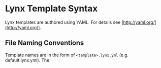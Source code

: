 # Lynx Template Syntax

Lynx templates are authored using YAML. For details see [http://yaml.org/](http://yaml.org/).

## File Naming Conventions
Template names are in the form of `<template>.lynx.yml` (e.g. default.lynx.yml). The <template> value must not contain a dot/period character (`.`).

Templates are combined with data files to create variants of a resource. A single combination of a template and a data files results in a named variant.

### Data Files
Data files that are bound to templates are discovered in two ways. As sibling files to the template file or as a sibling folder to the template file.

#### Sibling Data Files
Sibling data file names are in the form of `<template>.<variant>.data.(yml|json,js)` (e.g. default.invalid.data.yml)

#### Sibling Data Folders
Sibling data folder names are in the form of `<template>.data` (e.g. default.data). Each file within the folder is a data file used to create a variant. The names are in the form of `<variant>.(yml|json|js)` (e.g. invalid.yml).

## Static Content
Static content is embedded in the template and does not change.

Static content scenarios
- [Text Value](#static-text-value)
- [Object Value](#static-object-value)
- [Array Value](#static-array-value)

### <a name="static-text-value"></a>Text Value
Simple text value example
```yaml
title: Fletch
```

Text values with special characters need to be quoted.
```yaml
message: "{{braces need quotes}}"
```

### <a name="static-object-value"></a>Object Value
Simple object value example
```yaml
golfer:
  name: Ty
  handicap: 0
caddy:
  name: Danny
```

### <a name="static-array-value"></a>Array Value
Array example with text values
```yaml
movies:
  - Fletch
  - Christmas Vacation
```

Array example with object values
```yaml
movies:
  - title: Fletch
    yearReleased: 1985
  - title: Christmas Vacation
    yearReleased: 1989
```

## Dynamic Content
Dynamic content changes based on the state of the application and therefore, must be provided by the server. Dynamic content is bound to the templates at runtime.

Dynamic content values
- [Text Value](#dynamic-text-value)
- [Object Value](#dynamic-object-value)
- [Array Value](#dynamic-array-value)
- [Dynamic with Partial](#dynamic-with-partial)

### <a name="dynamic-text-value"></a>Dynamic Text
#### Simple data binding example.
The key in the template is the same as the key in the data that is being bound.

Template:
```yaml
name<:
```

Data:
```yaml
name: Chevy Chase
```

Result:
```yaml
name: "Chevy Chase"
```

#### Key in template different than key in data
The key in the template is `name` and the key in the data is `username`.

Template:
```yaml
name<username:
```

Data:
```yaml
username: Chevy Chase
```

Result:
```yaml
name: "Chevy Chase"
```

#### Mixing static and dynamic
Template:
```yaml
name: "{{firstName}} {{lastName}} is a great actor"
```

Data:
```yaml
firstName: Chevy
lastName: Chase
```

Result:
```yaml
name: "Chevy Chase is a great actor"
```

#### Binding literals
The `<` binding token encloses the bound value in quotes. The `=` binding token binds the value as a literal (not quoted).

Template:
```yaml
height=:
quoted<height:
```

Data:
```yaml
height: 42
```

Result:
```yaml
height: 42
quoted: "42"
```

#### Default values
Default values can be provided in the template. If the data being bound doesn't contain a value to bind, then the default value is used. If no default is specified, it is assumed to be the literal null.

Template:
```yaml
firstName<: Chevy
middleName<:
lastName<: Silverado
```

Data:
```yaml
lastName: Chase
```

Result:
```yaml
firstName: Chevy
middleName: null
lastName: Chase
```

### <a name="dynamic-object-value"></a>Dynamic Object

#### Changing binding context
When binding to an object in data, you can change the binding context to the object being bound.

Template:
```yaml
"user#":
  firstName<: Chevy
  middleName<:
  lastName<: Silverado
```

Data:
```yaml
user:
  lastName: Chase
```

Result:
```yaml
user:
  firstName: Chevy
  middleName: null
  lastName: Chase
```

#### Output different values based on presence or absence of data
The `#` binding token indicates a section that is to bound when a value exists. The `^` binding token is the inverse of `#`. Therefore it is used to indicate a section that is to be bound when a value does not exist.

Template:
```yaml
"user#":
  firstName<: Chevy
  middleName<:
  lastName<: Silverado
user^:
  message: User does not exist
```

Data:
```yaml
null
```

Result:
```yaml
user:
  message: User does not exist
```

### <a name="dynamic-array-value"></a>Dynamic Array

#### Simple array binding
The `@` binding token is used to iterate over the values in a list.

Template:
```yaml
users@:
  - name<:
    age<:
```

Data:
```yaml
users:
  - name: User 1
    age: 25
  - name: User 2
    age: 30
```

Result:
```yaml
users:
  - name: "User 1"
    age: "25"
  - name: "User 2"
    age: "30"
```

### <a name="dynamic-with-partial"></a>Dynamic Content with Partial
In order to reference a partial for a value that is dynamic, you simply add the partial reference at the end of the key.

Template with dynamic object value that references a partial:
```yaml
"user#>group":
user^>group:
"foo#user>group":
for^user>group:
```

Data:
```yaml
user: null
```

Template with dynamic array value that references a partial:
```yaml
users@>list:
foo@users>list:
```

Data:
```yaml
users:
  - User One
  - User Two
```

## Scratch Area for Lynx YAML Template Rules
- Names should be resolved recursively. Will need rules for this.
- If engine does not support recursive resolution than data needs to be structured so the name evaluates in the current context

### Object template conditionals `#`
- Allowed values are true, false, null, undefined, string, or an object
- True and object result is rendering of template
- All other values are interpreted as falsey and result it template not being rendered
- If value is an object then it is set as the data context for the section

### List binding `@`
- Allowed values are arrays(lists), null, or undefined
- Each item in the list is set as the binding context for the item template
#### Potential future list binding rules. Support for mustache
- ??Each item must have a key named "xxxx" which evaluates to true only for last item in the list??

### Quoted `<` and unquoted `=` literal binding
- Allowed values are true, false, null, undefined, string, or number

